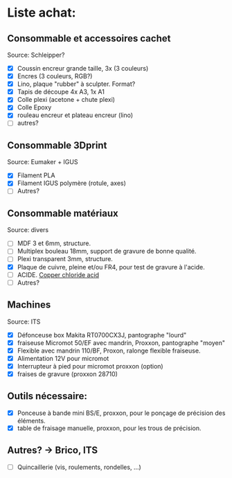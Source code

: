 # Liste achat:

## Consommable et accessoires cachet
Source: Schleipper?

- [x] Coussin encreur grande taille, 3x (3 couleurs)
- [x] Encres (3 couleurs, RGB?)
- [x] Lino, plaque "rubber" à sculpter. Format?
- [x] Tapis de découpe 4x A3, 1x A1
- [x] Colle plexi (acetone + chute plexi)
- [x] Colle Epoxy
- [x] rouleau encreur et plateau encreur (lino)
- [ ] autres?

## Consommable 3Dprint
Source: Eumaker + IGUS

- [x] Filament PLA
- [x] Filament IGUS polymère (rotule, axes)
- [ ] Autres?

## Consommable matériaux 
Source: divers

- [ ] MDF 3 et 6mm, structure.
- [ ] Multiplex bouleau 18mm, support de gravure de bonne qualité. 
- [ ] Plexi transparent 3mm, structure.
- [x] Plaque de cuivre, pleine et/ou FR4, pour test de gravure à l'acide. 
- [ ] ACIDE. [Copper chloride acid](http://www.instructables.com/id/Stop-using-Ferric-Chloride-etchant!--A-better-etc/)
- [ ] Autres?

## Machines
Source: ITS

- [x] Défonceuse box Makita RT0700CX3J, pantographe "lourd"
- [x] fraiseuse Micromot 50/EF avec mandrin, Proxxon, pantographe "moyen"
- [x] Flexible avec mandrin 110/BF, Proxon, ralonge flexible fraiseuse.
- [x] Alimentation 12V pour micromot
- [x] Interrupteur à pied pour micromot proxxon (option)
- [x] fraises de gravure (proxxon 28710)

## Outils nécessaire:
- [x] Ponceuse à bande mini BS/E, proxxon, pour le ponçage de précision des éléments.
- [x] table de fraisage manuelle, proxxon, pour les trous de précision.

## Autres? -> Brico, ITS
- [ ] Quincaillerie (vis, roulements, rondelles, ...)
